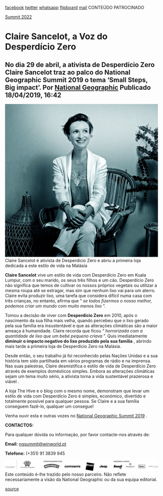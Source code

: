[facebook](https://www.facebook.com/sharer/sharer.php?u=https%3A%2F%2Fwww.natgeo.pt%2Fnational-geographic-summit%2F2019%2F04%2Fclaire-sancelot-a-voz-do-desperdicio-zero) [twitter](https://twitter.com/share?url=https%3A%2F%2Fwww.natgeo.pt%2Fnational-geographic-summit%2F2019%2F04%2Fclaire-sancelot-a-voz-do-desperdicio-zero&via=natgeo&text=Claire%20Sancelot%2C%20a%20Voz%20do%20Desperd%C3%ADcio%20Zero) [whatsapp](https://web.whatsapp.com/send?text=https%3A%2F%2Fwww.natgeo.pt%2Fnational-geographic-summit%2F2019%2F04%2Fclaire-sancelot-a-voz-do-desperdicio-zero) [flipboard](https://share.flipboard.com/bookmarklet/popout?v=2&title=Claire%20Sancelot%2C%20a%20Voz%20do%20Desperd%C3%ADcio%20Zero&url=https%3A%2F%2Fwww.natgeo.pt%2Fnational-geographic-summit%2F2019%2F04%2Fclaire-sancelot-a-voz-do-desperdicio-zero) [mail](mailto:?subject=NatGeo&body=https%3A%2F%2Fwww.natgeo.pt%2Fnational-geographic-summit%2F2019%2F04%2Fclaire-sancelot-a-voz-do-desperdicio-zero%20-%20Claire%20Sancelot%2C%20a%20Voz%20do%20Desperd%C3%ADcio%20Zero) CONTEÚDO PATROCINADO 

[Summit 2022](https://www.natgeo.pt/summit2022) 
# Claire Sancelot, a Voz do Desperdício Zero 
## No dia 29 de abril, a ativista de Desperdício Zero Claire Sancelot traz ao palco do National Geographic Summit 2019 o tema ‘Small Steps, Big impact’. Por [National Geographic](https://www.natgeo.pt/autor/national-geographic) Publicado 18/04/2019, 16:42 
![Claire Sancelot é ativista de Desperdício Zero e abriu a primeira loja dedicada a este estilo ...](img/files_styles_image_00_public_cmyk_unnamed.jpg)
Claire Sancelot é ativista de Desperdício Zero e abriu a primeira loja dedicada a este estilo de vida na Malásia 

**Claire Sancelot** vive um estilo de vida com Desperdício Zero em Kuala Lumpur, com o seu marido, os seus três filhos e um cão. Desperdício Zero não significa que temos de cultivar os nossos próprios vegetais ou utilizar a mesma roupa até se estragar, mas sim que nenhum lixo vai para um aterro. Claire evita produzir lixo, uma tarefa que considera difícil numa casa com três crianças, no entanto, afirma que “ _se todos fizermos o nosso melhor, podemos criar um mundo com muito menos lixo_ ”. 

Tomou a decisão de viver com **Desperdício Zero** em 2010, após o nascimento da sua filha mais velha, quando percebeu que o lixo gerado pela sua família era insustentável e que as alterações climáticas são a maior ameaça à humanidade. Claire recorda que ficou “ _horrorizada com a quantidade de lixo que um bebé pequeno criava_ ”. Quis imediatamente **diminuir o impacto negativo do lixo produzido pela sua família** , abrindo mais tarde a primeira loja de Desperdício Zero na Malásia. 

Desde então, o seu trabalho já foi reconhecido pelas Nações Unidas e a sua história tem sido partilhada em vários programas de rádio e na imprensa. Nas suas palestras, Claire desmistifica o estilo de vida de Desperdício Zero através de exemplos domésticos simples. Embora as alterações climáticas sejam um tema muito sério, a ativista torna a vida sustentável prazerosa e viável _._ 

A loja The Hive e o blog com o mesmo nome, demonstram que levar um estilo de vida com Desperdício Zero é simples, económico, divertido e totalmente possível para qualquer pessoa. Se Claire e a sua família conseguem fazê-lo, qualquer um consegue! 

Venha ouvir esta e outras vozes no [National Geographic Summit 2019](https://www.natgeo.pt/summit2019) . 

**CONTACTOS:** 

Para qualquer dúvida ou informação, por favor contacte-nos através de: 

**Email:** [ngsummit@winworld.pt](mailto:ngsummit@winworld.pt) 

**Telefone:** (+351) 91 3839 945 

![](img/files_styles_image_00_public_ngsummit1_logosbar_0.png)
Este conteúdo é-lhe trazido pelo nosso parceiro. Não reflete necessariamente a visão da National Geographic ou da sua equipa editorial. 

[source](https://www.natgeo.pt/national-geographic-summit/2019/04/claire-sancelot-a-voz-do-desperdicio-zero)